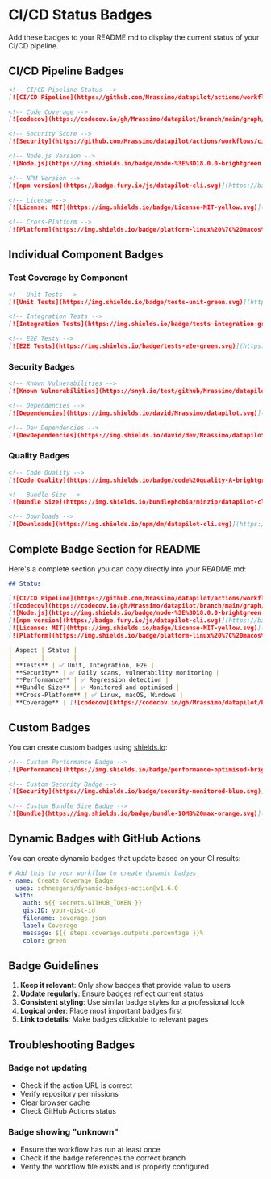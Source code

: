 # CI/CD Status Badges

Add these badges to your README.md to display the current status of your CI/CD pipeline.

## CI/CD Pipeline Badges

```markdown
<!-- CI/CD Pipeline Status -->
[![CI/CD Pipeline](https://github.com/Mrassimo/datapilot/actions/workflows/ci.yml/badge.svg)](https://github.com/Mrassimo/datapilot/actions/workflows/ci.yml)

<!-- Code Coverage -->
[![codecov](https://codecov.io/gh/Mrassimo/datapilot/branch/main/graph/badge.svg)](https://codecov.io/gh/Mrassimo/datapilot)

<!-- Security Score -->
[![Security](https://github.com/Mrassimo/datapilot/actions/workflows/ci.yml/badge.svg?event=schedule)](https://github.com/Mrassimo/datapilot/security)

<!-- Node.js Version -->
[![Node.js](https://img.shields.io/badge/node-%3E%3D18.0.0-brightgreen.svg)](https://nodejs.org/)

<!-- NPM Version -->
[![npm version](https://badge.fury.io/js/datapilot-cli.svg)](https://badge.fury.io/js/datapilot-cli)

<!-- License -->
[![License: MIT](https://img.shields.io/badge/License-MIT-yellow.svg)](https://opensource.org/licenses/MIT)

<!-- Cross-Platform -->
[![Platform](https://img.shields.io/badge/platform-linux%20%7C%20macos%20%7C%20windows-lightgrey.svg)](https://github.com/Mrassimo/datapilot)
```

## Individual Component Badges

### Test Coverage by Component
```markdown
<!-- Unit Tests -->
[![Unit Tests](https://img.shields.io/badge/tests-unit-green.svg)](https://github.com/Mrassimo/datapilot/actions)

<!-- Integration Tests -->
[![Integration Tests](https://img.shields.io/badge/tests-integration-green.svg)](https://github.com/Mrassimo/datapilot/actions)

<!-- E2E Tests -->
[![E2E Tests](https://img.shields.io/badge/tests-e2e-green.svg)](https://github.com/Mrassimo/datapilot/actions)
```

### Security Badges
```markdown
<!-- Known Vulnerabilities -->
[![Known Vulnerabilities](https://snyk.io/test/github/Mrassimo/datapilot/badge.svg)](https://snyk.io/test/github/Mrassimo/datapilot)

<!-- Dependencies -->
[![Dependencies](https://img.shields.io/david/Mrassimo/datapilot.svg)](https://david-dm.org/Mrassimo/datapilot)

<!-- Dev Dependencies -->
[![DevDependencies](https://img.shields.io/david/dev/Mrassimo/datapilot.svg)](https://david-dm.org/Mrassimo/datapilot?type=dev)
```

### Quality Badges
```markdown
<!-- Code Quality -->
[![Code Quality](https://img.shields.io/badge/code%20quality-A-brightgreen.svg)](https://github.com/Mrassimo/datapilot)

<!-- Bundle Size -->
[![Bundle Size](https://img.shields.io/bundlephobia/minzip/datapilot-cli.svg)](https://bundlephobia.com/result?p=datapilot-cli)

<!-- Downloads -->
[![Downloads](https://img.shields.io/npm/dm/datapilot-cli.svg)](https://www.npmjs.com/package/datapilot-cli)
```

## Complete Badge Section for README

Here's a complete section you can copy directly into your README.md:

```markdown
## Status

[![CI/CD Pipeline](https://github.com/Mrassimo/datapilot/actions/workflows/ci.yml/badge.svg)](https://github.com/Mrassimo/datapilot/actions/workflows/ci.yml)
[![codecov](https://codecov.io/gh/Mrassimo/datapilot/branch/main/graph/badge.svg)](https://codecov.io/gh/Mrassimo/datapilot)
[![Node.js](https://img.shields.io/badge/node-%3E%3D18.0.0-brightgreen.svg)](https://nodejs.org/)
[![npm version](https://badge.fury.io/js/datapilot-cli.svg)](https://badge.fury.io/js/datapilot-cli)
[![License: MIT](https://img.shields.io/badge/License-MIT-yellow.svg)](https://opensource.org/licenses/MIT)
[![Platform](https://img.shields.io/badge/platform-linux%20%7C%20macos%20%7C%20windows-lightgrey.svg)](https://github.com/Mrassimo/datapilot)

| Aspect | Status |
|--------|--------|
| **Tests** | ✅ Unit, Integration, E2E |
| **Security** | ✅ Daily scans, vulnerability monitoring |
| **Performance** | ✅ Regression detection |
| **Bundle Size** | ✅ Monitored and optimised |
| **Cross-Platform** | ✅ Linux, macOS, Windows |
| **Coverage** | [![codecov](https://codecov.io/gh/Mrassimo/datapilot/branch/main/graph/badge.svg)](https://codecov.io/gh/Mrassimo/datapilot) |
```

## Custom Badges

You can create custom badges using [shields.io](https://shields.io/):

```markdown
<!-- Custom Performance Badge -->
[![Performance](https://img.shields.io/badge/performance-optimised-brightgreen.svg)](https://github.com/Mrassimo/datapilot/actions)

<!-- Custom Security Badge -->
[![Security](https://img.shields.io/badge/security-monitored-blue.svg)](https://github.com/Mrassimo/datapilot/security)

<!-- Custom Bundle Size Badge -->
[![Bundle](https://img.shields.io/badge/bundle-10MB%20max-orange.svg)](https://github.com/Mrassimo/datapilot/actions)
```

## Dynamic Badges with GitHub Actions

You can create dynamic badges that update based on your CI results:

```yaml
# Add this to your workflow to create dynamic badges
- name: Create Coverage Badge
  uses: schneegans/dynamic-badges-action@v1.6.0
  with:
    auth: ${{ secrets.GITHUB_TOKEN }}
    gistID: your-gist-id
    filename: coverage.json
    label: Coverage
    message: ${{ steps.coverage.outputs.percentage }}%
    color: green
```

## Badge Guidelines

1. **Keep it relevant**: Only show badges that provide value to users
2. **Update regularly**: Ensure badges reflect current status
3. **Consistent styling**: Use similar badge styles for a professional look
4. **Logical order**: Place most important badges first
5. **Link to details**: Make badges clickable to relevant pages

## Troubleshooting Badges

### Badge not updating
- Check if the action URL is correct
- Verify repository permissions
- Clear browser cache
- Check GitHub Actions status

### Badge showing "unknown"
- Ensure the workflow has run at least once
- Check if the badge references the correct branch
- Verify the workflow file exists and is properly configured